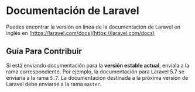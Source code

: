 # Documentación de Laravel

Puedes encontrar la versión en línea de la documentación de Laravel en inglés en [https://laravel.com/docs](https://laravel.com/docs)

## Guía Para Contribuir

Si está enviando documentación para la **versión estable actual**, envíala a la rama correspondiente. Por ejemplo, la documentación para Laravel 5.7 se enviaría a la rama `5.7`. La documentación destinada a la próxima versión de Laravel debe enviarse a la rama `master`.

